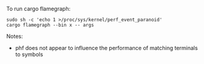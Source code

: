 To run cargo flamegraph:

```console
sudo sh -c 'echo 1 >/proc/sys/kernel/perf_event_paranoid'
cargo flamegraph --bin x -- args
```

Notes:
- phf does not appear to influence the performance of matching terminals to symbols
